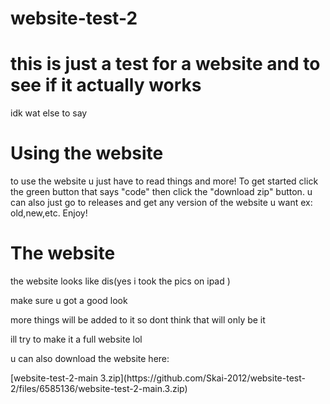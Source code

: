 # website-test-2

<head>
  <h1>this is just a test for a website and to see if it actually works</h1>

   <p> idk wat else to say</p>


  <h1>Using the website</h1>
<p>to use the website u just have to read things and more! To get started click the green button that says "code" then click the "download zip" button.
  u can also just go to releases and get any version of the website u want ex: old,new,etc. Enjoy!</p>
  
  <h1>The website</h1>
  <p> the website looks like dis(yes i took the pics on ipad )</p>
  <p>make sure u got a good look</p>
  <p>more things will be added to it so dont think that will only be it</p>
  <p> ill try to make it a full website lol</p>
  <p> u can also download the website here:</p>[website-test-2-main 3.zip](https://github.com/Skai-2012/website-test-2/files/6585136/website-test-2-main.3.zip)
